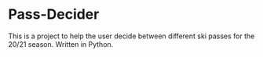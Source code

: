 # Pass-Decider

This is a project to help the user decide between different ski passes for the 20/21 season. Written in Python.
